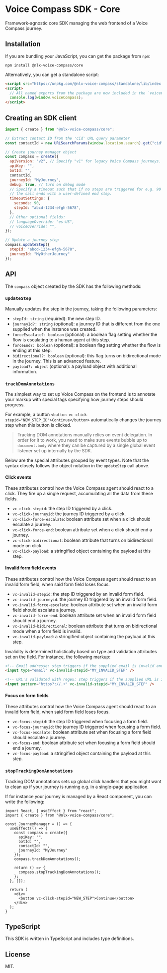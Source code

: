 # Voice Compass SDK - Core

Framework-agnostic core SDK managing the web frontend of a Voice Compass journey.

## Installation

If you are bundling your JavaScript, you can get the package from `npm`:

`npm install @nlx-voice-compass/core`

Alternatively, you can get a standalone script:

```html
<script src="https://unpkg.com/@nlx-voice-compass/standalone/lib/index.js"></script>
<script>
  // All named exports from the package are now included in the `voiceCompass` global
  console.log(window.voiceCompass);
</script>
```

## Creating an SDK client

```js
import { create } from "@nlx-voice-compass/core";

// Extract contact ID from the 'cid' URL query parameter
const contactId = new URLSearchParams(window.location.search).get("cid");

// Create journey manager object
const compass = create({
  apiVersion: "v2", // Specify "v1" for legacy Voice Compass journeys. Ommitting this parameter defaults it to "v2"
  apiKey: "",
  botId: "",
  contactId,
  journeyId: "MyJourney",
  debug: true, // turn on debug mode
  // Specify a timeout such that if no steps are triggered for e.g. 90 seconds,
  // the call ends with a user-defined end step.
  timeoutSettings: {
    seconds: 90,
    stepId: "abcd-1234-efgh-5678",
  },
  // Other optional fields:
  // languageOverride: "es-US",
  // voiceOverride: "",
});

// Update a journey step
compass.updateStep({
  stepId: "abcd-1234-efgh-5678",
  journeyId: "MyOtherJourney"
});
```

## API

The `compass` object created by the SDK has the following methods:

### `updateStep`

Manually updates the step in the journey, taking the following parameters:

* `stepId: string` (required): the new step ID.
* `journeyId?: string` (optional): a journey ID that is different from the one supplied when the instance was created.
* `forceEscalate?: boolean` (optional): a boolean flag setting whether the flow is escalating to a human agent at this step.
* `forceEnd?: boolean` (optional): a boolean flag setting whether the flow is ending at this step.
* `bidirectional?: boolean` (optional): this flag turns on bidirectional mode in the journey. This is an advanced feature.
* `payload?: object` (optional): a payload object with additional information.

### `trackDomAnnotations`

The simplest way to set up Voice Compass on the frontend is to annotate your markup with special tags specifying how journey steps should progress.

For example, a button `<button vc-click-stepid="NEW_STEP_ID">Continue</button>` automatically changes the journey step when this button is clicked.

> Tracking DOM annotations manually relies on event delegation. In order for it to work, you need to make sure events bubble up to `document.body` where they can be captured by a single global event listener set up internally by the SDK.

Below are the special attributes grouped by event types. Note that the syntax closely follows the object notation in the `updateStep` call above.

#### Click events

These attributes control how the Voice Compass agent should react to a click. They fire up a single request, accumulating all the data from these fields.

* `vc-click-stepid`: the step ID triggered by a click.
* `vc-click-journeyid`: the journey ID triggered by a click.
* `vc-click-force-escalate`: boolean attribute set when a click should escalate a journey.
* `vc-click-force-end`: boolean attribute set when a click should end a journey.
* `vc-click-bidirectional`: boolean attribute that turns on bidirectional mode on click.
* `vc-click-payload`: a stringified object containing the payload at this step.

#### Invalid form field events

These attributes control how the Voice Compass agent should react to an invalid form field, when said form field loses focus.

* `vc-invalid-stepid`: the step ID triggered by an invalid form field.
* `vc-invalid-journeyid`: the journey ID triggered by an invalid form field.
* `vc-invalid-force-escalate`: boolean attribute set when an invalid form field should escalate a journey.
* `vc-invalid-force-end`: boolean attribute set when an invalid form field should end a journey.
* `vc-invalid-bidirectional`: boolean attribute that turns on bidirectional mode when a form field is invalid.
* `vc-invalid-payload`: a stringified object containing the payload at this step.

Invalidity is determined holistically based on type and validation attributes set on the field. For instance, the following markup:

```html
<!-- Email addresse: step triggers if the supplied email is invalid and the field loses focus -->
<input type="email" vc-invalid-stepid="MY_INVALID_STEP" />

<!-- URL's validated with regex: step triggers if the supplied URL is invalid and the field loses focus -->
<input pattern="https?://.+" vc-invalid-stepid="MY_INVALID_STEP" />
```

#### Focus on form fields

These attributes control how the Voice Compass agent should react to an invalid form field, when said form field loses focus.

* `vc-focus-stepid`: the step ID triggered when focusing a form field.
* `vc-focus-journeyid`: the journey ID triggered when focusing a form field.
* `vc-focus-escalate`: boolean attribute set when focusing a form field should escalate a journey.
* `vc-focus-end`: boolean attribute set when focusing a form field should end a journey.
* `vc-focus-payload`: a stringified object containing the payload at this step.

### `stopTrackingDomAnnotations`

Tracking DOM annotations sets up global click handlers that you might want to clean up if your journey is running e.g. in a single-page application.

If for instance your journey is managed by a React component, you can write the following:

```tsx
import React, { useEffect } from "react";
import { create } from "@nlx-voice-compass/core";

const JourneyManager = () => {
  useEffect(() => {
    const compass = create({
      apiKey: "",
      botId: "",
      contactId: "",
      journeyId: "MyJourney"
    });
    compass.trackDomAnnotations();

    return () => {
      compass.stopTrackingDomAnnotations();
    };
  }, []);

  return (
    <div>
      <button vc-click-stepid="NEW_STEP">Continue</button>
    </div>
  );
}
```

## TypeScript

This SDK is written in TypeScript and includes type definitions.

## License

MIT.
